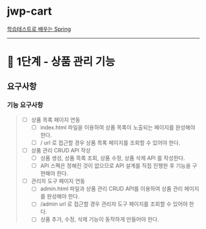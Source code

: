 # jwp-cart
[학습테스트로 배우는 Spring](https://edu.nextstep.camp/c/X1pbG30l)

----



# 🚀 1단계 - 상품 관리 기능

## 요구사항
### 기능 요구사항
> - [ ] 상품 목록 페이지 연동
>   - [ ] index.html 파일을 이용하여 상품 목록이 노출되는 페이지를 완성해야한다.
>   - [ ] / url 로 접근할 경우 상품 목록 페이지를 조회할 수 있어야 한다.
>   
> - [ ] 상품 관리 CRUD API 작성
>   - [ ] 상품 생성, 상품 목록 조회, 상품 수정, 상품 삭제 API 를 작성한다.
>   - [ ] API 스펙은 정해진 것이 없으므로 API 설계를 직접 진행한 후 기능을 구현해야 한다.
>   
> - [ ] 관리자 도구 페이지 연동
>   - [ ] admin.html 파일과 상품 관리 CRUD API를 이용하여 상품 관리 페이지를 완성해야 한다.
>   - [ ] /admin url 로 접근할 경우 관리자 도구 페이지를 조회할 수 있어야 한다.
>   - [ ] 상품 추가, 수정, 삭제 기능이 동작하게 만들어야 한다.

